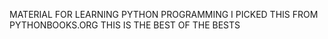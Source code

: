 MATERIAL FOR LEARNING PYTHON PROGRAMMING
I PICKED THIS FROM PYTHONBOOKS.ORG
THIS IS THE BEST OF THE BESTS